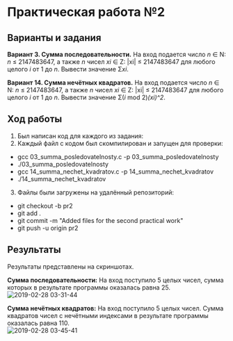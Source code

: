# Практическая работа №2

## Варианты и задания

**Вариант 3. Сумма последовательности.** На вход подается число *n* ∈ N: *n* ≤ 2147483647, а также *n* чисел *xi* ∈ Z: |xi| ≤ 2147483647 для любого целого *i* от 1 до *n*. Вывести значение Σ*xi*.

**Вариант 14. Сумма нечётных квадратов.** На вход подается число *n* ∈ N: *n* ≤ 2147483647, а также *n* чисел *xi* ∈ Z: |xi| ≤ 2147483647 для любого целого *i* от 1 до *n*. Вывести значение Σ(*i* mod 2)*(xi)^2*.

## Ход работы

1. Был написан код для каждого из задания:
2. Каждый файл с кодом был скомпилирован и запущен для проверки: 
  * gcc 03_summa_posledovatelnosty.c -p 03_summa_posledovatelnosty
  * ./03_summa_posledovatelnosty
  * gcc 14_summa_nechet_kvadratov.c -p 14_summa_nechet_kvadratov
  * ./14_summa_nechet_kvadratov
3. Файлы были загружены на удалённый репозиторий:
  * git checkout -b pr2
  * git add .
  * git commit -m "Added files for the second practical work"
  * git push -u origin pr2

## Результаты

Результаты представлены на скриншотах.

**Сумма последовательности:**
На вход поступило 5 целых чисел, сумма которых в результате программы оказалась равна 25.  
![2019-02-28 03-31-44](https://user-images.githubusercontent.com/47746685/53521381-8b0b5c00-3b0a-11e9-96f1-3b971b20280e.png)

**Сумма нечётных квадратов:**
На вход поступило 5 целых чисел. Сумма квадратов чисел с нечётными индексами в результате программы оказалась равна 110.  
![2019-02-28 03-45-41](https://user-images.githubusercontent.com/47746685/53521671-551aa780-3b0b-11e9-9555-a5a620ab3340.png)




